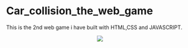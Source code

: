 # Car_collision_the_web_game
This is the 2nd web game i have built with HTML,CSS and JAVASCRIPT.
<p align="center"><img src="http://techjahid.com/img/game1_lightbox.jpg"></p>
